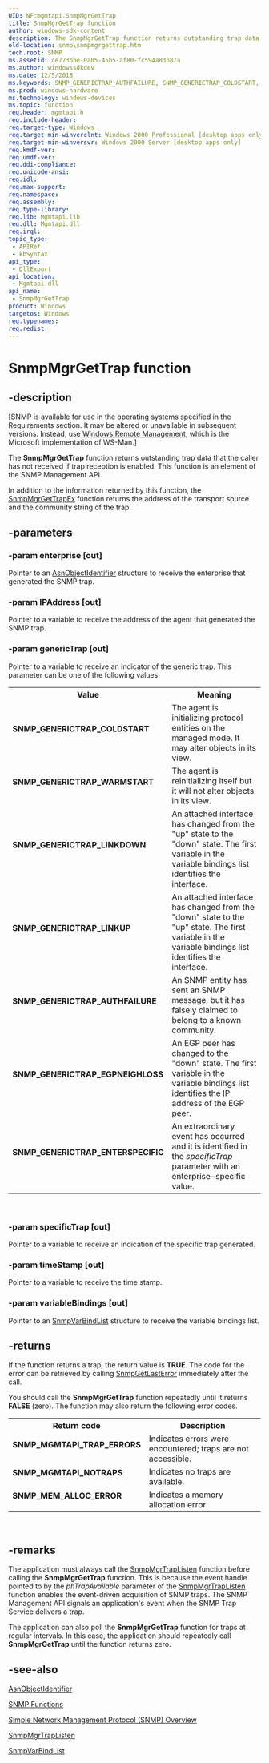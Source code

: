 ```yaml
---
UID: NF:mgmtapi.SnmpMgrGetTrap
title: SnmpMgrGetTrap function
author: windows-sdk-content
description: The SnmpMgrGetTrap function returns outstanding trap data that the caller has not received if trap reception is enabled. This function is an element of the SNMP Management API.
old-location: snmp\snmpmgrgettrap.htm
tech.root: SNMP
ms.assetid: ce773bbe-0a05-45b5-af80-fc594a83b87a
ms.author: windowssdkdev
ms.date: 12/5/2018
ms.keywords: SNMP_GENERICTRAP_AUTHFAILURE, SNMP_GENERICTRAP_COLDSTART, SNMP_GENERICTRAP_EGPNEIGHLOSS, SNMP_GENERICTRAP_ENTERSPECIFIC, SNMP_GENERICTRAP_LINKDOWN, SNMP_GENERICTRAP_LINKUP, SNMP_GENERICTRAP_WARMSTART, SnmpMgrGetTrap, SnmpMgrGetTrap function [SNMP], _snmp_snmpmgrgettrap, mgmtapi/SnmpMgrGetTrap, snmp.snmpmgrgettrap
ms.prod: windows-hardware
ms.technology: windows-devices
ms.topic: function
req.header: mgmtapi.h
req.include-header: 
req.target-type: Windows
req.target-min-winverclnt: Windows 2000 Professional [desktop apps only]
req.target-min-winversvr: Windows 2000 Server [desktop apps only]
req.kmdf-ver: 
req.umdf-ver: 
req.ddi-compliance: 
req.unicode-ansi: 
req.idl: 
req.max-support: 
req.namespace: 
req.assembly: 
req.type-library: 
req.lib: Mgmtapi.lib
req.dll: Mgmtapi.dll
req.irql: 
topic_type:
 - APIRef
 - kbSyntax
api_type:
 - DllExport
api_location:
 - Mgmtapi.dll
api_name:
 - SnmpMgrGetTrap
product: Windows
targetos: Windows
req.typenames: 
req.redist: 
---
```


# SnmpMgrGetTrap function


## -description


<p class="CCE_Message">[SNMP is available for use in the operating systems specified in the Requirements section. It may be altered or unavailable in subsequent versions. Instead, use <a href="https://msdn.microsoft.com/6429e748-e0bf-431a-8989-db5b211665d5">Windows Remote Management</a>, which is the Microsoft implementation of WS-Man.]

The
				<b>SnmpMgrGetTrap</b> function returns outstanding trap data that the caller has not received if trap reception is enabled. This function is an element of the SNMP Management API.

In addition to the information returned by this function, the 
<a href="https://msdn.microsoft.com/1dc4b432-8418-46a7-9ea8-5025799c8ec9">SnmpMgrGetTrapEx</a> function returns the address of the transport source and the community string of the trap.


## -parameters




### -param enterprise [out]

Pointer to an 
<a href="https://msdn.microsoft.com/695e5581-00df-49af-8abe-1dd1b25cb215">AsnObjectIdentifier</a> structure to receive the enterprise that generated the SNMP trap.


### -param IPAddress [out]

Pointer to a variable to receive the address of the agent that generated the SNMP trap.


### -param genericTrap [out]

Pointer to a variable to receive an indicator of the generic trap. This parameter can be one of the following values. 



<table>
<tr>
<th>Value</th>
<th>Meaning</th>
</tr>
<tr>
<td width="40%"><a id="SNMP_GENERICTRAP_COLDSTART"></a><a id="snmp_generictrap_coldstart"></a><dl>
<dt><b>SNMP_GENERICTRAP_COLDSTART</b></dt>
</dl>
</td>
<td width="60%">
The agent is initializing protocol entities on the managed mode. It may alter objects in its view.

</td>
</tr>
<tr>
<td width="40%"><a id="SNMP_GENERICTRAP_WARMSTART"></a><a id="snmp_generictrap_warmstart"></a><dl>
<dt><b>SNMP_GENERICTRAP_WARMSTART</b></dt>
</dl>
</td>
<td width="60%">
The agent is reinitializing itself but it will not alter objects in its view.

</td>
</tr>
<tr>
<td width="40%"><a id="SNMP_GENERICTRAP_LINKDOWN"></a><a id="snmp_generictrap_linkdown"></a><dl>
<dt><b>SNMP_GENERICTRAP_LINKDOWN</b></dt>
</dl>
</td>
<td width="60%">
An attached interface has changed from the "up" state to the "down" state. The first variable in the variable bindings list identifies the interface.

</td>
</tr>
<tr>
<td width="40%"><a id="SNMP_GENERICTRAP_LINKUP"></a><a id="snmp_generictrap_linkup"></a><dl>
<dt><b>SNMP_GENERICTRAP_LINKUP</b></dt>
</dl>
</td>
<td width="60%">
An attached interface has changed from the "down" state to the "up" state. The first variable in the variable bindings list identifies the interface.

</td>
</tr>
<tr>
<td width="40%"><a id="SNMP_GENERICTRAP_AUTHFAILURE"></a><a id="snmp_generictrap_authfailure"></a><dl>
<dt><b>SNMP_GENERICTRAP_AUTHFAILURE</b></dt>
</dl>
</td>
<td width="60%">
An SNMP entity has sent an SNMP message, but it has falsely claimed to belong to a known community.

</td>
</tr>
<tr>
<td width="40%"><a id="SNMP_GENERICTRAP_EGPNEIGHLOSS"></a><a id="snmp_generictrap_egpneighloss"></a><dl>
<dt><b>SNMP_GENERICTRAP_EGPNEIGHLOSS</b></dt>
</dl>
</td>
<td width="60%">
An EGP peer has changed to the "down" state. The first variable in the variable bindings list identifies the IP address of the EGP peer.

</td>
</tr>
<tr>
<td width="40%"><a id="SNMP_GENERICTRAP_ENTERSPECIFIC"></a><a id="snmp_generictrap_enterspecific"></a><dl>
<dt><b>SNMP_GENERICTRAP_ENTERSPECIFIC</b></dt>
</dl>
</td>
<td width="60%">
An extraordinary event has occurred and it is identified in the <i>specificTrap</i> parameter with an enterprise-specific value.

</td>
</tr>
</table>
 


### -param specificTrap [out]

Pointer to a variable to receive an indication of the specific trap generated.


### -param timeStamp [out]

Pointer to a variable to receive the time stamp.


### -param variableBindings [out]

Pointer to an 
<a href="https://msdn.microsoft.com/73e33a64-39fb-4e36-8267-88c78ec27e26">SnmpVarBindList</a> structure to receive the variable bindings list.


## -returns



If the function returns a trap, the return value is <b>TRUE</b>. The code for the error can be retrieved by calling <a href="https://msdn.microsoft.com/0cfb2bc3-cfa5-4806-9dcf-119541463e7b">SnmpGetLastError</a> immediately after the call.

You should call the 
<b>SnmpMgrGetTrap</b> function repeatedly until it returns <b>FALSE</b> (zero). The function may also return the following error codes.

<table>
<tr>
<th>Return code</th>
<th>Description</th>
</tr>
<tr>
<td width="40%">
<dl>
<dt><b>SNMP_MGMTAPI_TRAP_ERRORS</b></dt>
</dl>
</td>
<td width="60%">
Indicates errors were encountered; traps are not accessible.

</td>
</tr>
<tr>
<td width="40%">
<dl>
<dt><b>SNMP_MGMTAPI_NOTRAPS</b></dt>
</dl>
</td>
<td width="60%">
Indicates no traps are available.

</td>
</tr>
<tr>
<td width="40%">
<dl>
<dt><b>SNMP_MEM_ALLOC_ERROR</b></dt>
</dl>
</td>
<td width="60%">
Indicates a memory allocation error.

</td>
</tr>
</table>
 




## -remarks



The application must always call the 
<a href="https://msdn.microsoft.com/9ba799a7-0088-4939-9665-ce96074c6448">SnmpMgrTrapListen</a> function before calling the 
<b>SnmpMgrGetTrap</b> function. This is because the event handle pointed to by the <i>phTrapAvailable</i> parameter of the 
<a href="https://msdn.microsoft.com/9ba799a7-0088-4939-9665-ce96074c6448">SnmpMgrTrapListen</a> function enables the event-driven acquisition of SNMP traps. The SNMP Management API signals an application's event when the SNMP Trap Service delivers a trap.

The application can also poll the 
<b>SnmpMgrGetTrap</b> function for traps at regular intervals. In this case, the application should repeatedly call 
<b>SnmpMgrGetTrap</b> until the function returns zero.




## -see-also




<a href="https://msdn.microsoft.com/695e5581-00df-49af-8abe-1dd1b25cb215">AsnObjectIdentifier</a>



<a href="https://msdn.microsoft.com/8913caa9-6b2c-424c-a778-bd54d6584dac">SNMP Functions</a>



<a href="https://msdn.microsoft.com/499e912b-0821-452e-81f6-8a8250875979">Simple Network Management Protocol (SNMP) Overview</a>



<a href="https://msdn.microsoft.com/9ba799a7-0088-4939-9665-ce96074c6448">SnmpMgrTrapListen</a>



<a href="https://msdn.microsoft.com/73e33a64-39fb-4e36-8267-88c78ec27e26">SnmpVarBindList</a>
 

 

